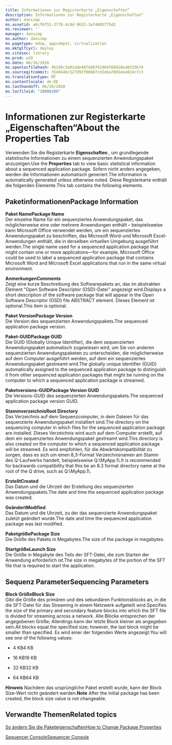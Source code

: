 ```yaml
---
title: Informationen zur Registerkarte „Eigenschaften“
description: Informationen zur Registerkarte „Eigenschaften“
author: dansimp
ms.assetid: a6cf6f51-3778-4c8d-9632-3af4005775d2
ms.reviewer: ''
manager: dansimp
ms.author: dansimp
ms.pagetype: mdop, appcompat, virtualization
ms.mktglfcycl: deploy
ms.sitesec: library
ms.prod: w10
ms.date: 06/16/2016
ms.openlocfilehash: 4b2d6c3e01dde48fdd6701984f66610ea0333b74
ms.sourcegitcommit: 354664bc527d93f80687cd2eba70d1eea024c7c3
ms.translationtype: MT
ms.contentlocale: de-DE
ms.lasthandoff: 06/26/2020
ms.locfileid: "10808100"
---
```

# <span data-ttu-id="c434c-103">Informationen zur Registerkarte „Eigenschaften“</span><span class="sxs-lookup"><span data-stu-id="c434c-103">About the Properties Tab</span></span>


<span data-ttu-id="c434c-104">Verwenden Sie die Registerkarte **Eigenschaften** , um grundlegende statistische Informationen zu einem sequenzierten Anwendungspaket anzuzeigen.</span><span class="sxs-lookup"><span data-stu-id="c434c-104">Use the **Properties** tab to view basic statistical information about a sequenced application package.</span></span> <span data-ttu-id="c434c-105">Sofern nicht anders angegeben, werden die Informationen automatisch generiert.</span><span class="sxs-lookup"><span data-stu-id="c434c-105">The information is automatically generated unless otherwise noted.</span></span> <span data-ttu-id="c434c-106">Diese Registerkarte enthält die folgenden Elemente.</span><span class="sxs-lookup"><span data-stu-id="c434c-106">This tab contains the following elements.</span></span>

## <span data-ttu-id="c434c-107">Paketinformationen</span><span class="sxs-lookup"><span data-stu-id="c434c-107">Package Information</span></span>


<a href="" id="package-name"></a>**<span data-ttu-id="c434c-108">Paket Name</span><span class="sxs-lookup"><span data-stu-id="c434c-108">Package Name</span></span>**  
<span data-ttu-id="c434c-109">Der einzelne Name für ein sequenziertes Anwendungspaket, das möglicherweise eine oder mehrere Anwendungen enthält – beispielsweise kann Microsoft Office verwendet werden, um ein sequenziertes Anwendungspaket zu beschriften, das Microsoft Word-und Microsoft Excel-Anwendungen enthält, die in derselben virtuellen Umgebung ausgeführt werden.</span><span class="sxs-lookup"><span data-stu-id="c434c-109">The single name used for a sequenced application package that might contain one or more applications—for example, Microsoft Office could be used to label a sequenced application package that contains Microsoft Word and Microsoft Excel applications that run in the same virtual environment.</span></span>

<a href="" id="comments"></a>**<span data-ttu-id="c434c-110">Anmerkungen</span><span class="sxs-lookup"><span data-stu-id="c434c-110">Comments</span></span>**  
<span data-ttu-id="c434c-111">Zeigt eine kurze Beschreibung des Softwarepakets an, das im abstrakten Element "Open Software Descriptor (OSD)-Datei" angezeigt wird.</span><span class="sxs-lookup"><span data-stu-id="c434c-111">Displays a short description of the software package that will appear in the Open Software Descriptor (OSD) file ABSTRACT element.</span></span> <span data-ttu-id="c434c-112">Dieses Element ist optional.</span><span class="sxs-lookup"><span data-stu-id="c434c-112">This item is optional.</span></span>

<a href="" id="package-version"></a>**<span data-ttu-id="c434c-113">Paket Version</span><span class="sxs-lookup"><span data-stu-id="c434c-113">Package Version</span></span>**  
<span data-ttu-id="c434c-114">Die Version des sequenzierten Anwendungspakets.</span><span class="sxs-lookup"><span data-stu-id="c434c-114">The sequenced application package version.</span></span>

<a href="" id="package-guid"></a>**<span data-ttu-id="c434c-115">Paket-GUID</span><span class="sxs-lookup"><span data-stu-id="c434c-115">Package GUID</span></span>**  
<span data-ttu-id="c434c-116">Die GUID (Globally Unique Identifier), die dem sequenzierten Anwendungspaket automatisch zugewiesen wird, um Sie von anderen sequenzierten Anwendungspaketen zu unterscheiden, die möglicherweise auf dem Computer ausgeführt werden, auf dem ein sequenziertes Anwendungspaket gestreamt wird.</span><span class="sxs-lookup"><span data-stu-id="c434c-116">The globally unique identifier (GUID) automatically assigned to the sequenced application package to distinguish it from other sequenced application packages that might be running on the computer to which a sequenced application package is streamed.</span></span>

<a href="" id="package-version-guid"></a>**<span data-ttu-id="c434c-117">Paketversions-GUID</span><span class="sxs-lookup"><span data-stu-id="c434c-117">Package Version GUID</span></span>**  
<span data-ttu-id="c434c-118">Die Versions-GUID des sequenzierten Anwendungspakets.</span><span class="sxs-lookup"><span data-stu-id="c434c-118">The sequenced application package version GUID.</span></span>

<a href="" id="root-directory"></a>**<span data-ttu-id="c434c-119">Stammverzeichnis</span><span class="sxs-lookup"><span data-stu-id="c434c-119">Root Directory</span></span>**  
<span data-ttu-id="c434c-120">Das Verzeichnis auf dem Sequenzcomputer, in dem Dateien für das sequenzierte Anwendungspaket installiert sind.</span><span class="sxs-lookup"><span data-stu-id="c434c-120">The directory on the sequencing computer in which files for the sequenced application package are installed.</span></span> <span data-ttu-id="c434c-121">Dieses Verzeichnis wird auch auf dem Computer erstellt, auf dem ein sequenziertes Anwendungspaket gestreamt wird.</span><span class="sxs-lookup"><span data-stu-id="c434c-121">This directory is also created on the computer to which a sequenced application package will be streamed.</span></span> <span data-ttu-id="c434c-122">Es wird empfohlen, für die Abwärtskompatibilität zu sorgen, dass es sich um einen 8,3-Format Verzeichnisnamen am Stamm des Q-Laufwerks handelt, beispielsweise Q:\\MyApp.1\\.</span><span class="sxs-lookup"><span data-stu-id="c434c-122">It is recommended for backwards compatibility that this be an 8.3 format directory name at the root of the Q drive, such as Q:\\MyApp.1\\.</span></span>

<a href="" id="created"></a>**<span data-ttu-id="c434c-123">Erstellt</span><span class="sxs-lookup"><span data-stu-id="c434c-123">Created</span></span>**  
<span data-ttu-id="c434c-124">Das Datum und die Uhrzeit der Erstellung des sequenzierten Anwendungspakets.</span><span class="sxs-lookup"><span data-stu-id="c434c-124">The date and time the sequenced application package was created.</span></span>

<a href="" id="modified"></a>**<span data-ttu-id="c434c-125">Geändert</span><span class="sxs-lookup"><span data-stu-id="c434c-125">Modified</span></span>**  
<span data-ttu-id="c434c-126">Das Datum und die Uhrzeit, zu der das sequenzierte Anwendungspaket zuletzt geändert wurde.</span><span class="sxs-lookup"><span data-stu-id="c434c-126">The date and time the sequenced application package was last modified.</span></span>

<a href="" id="package-size"></a>**<span data-ttu-id="c434c-127">Paketgröße</span><span class="sxs-lookup"><span data-stu-id="c434c-127">Package Size</span></span>**  
<span data-ttu-id="c434c-128">Die Größe des Pakets in Megabytes.</span><span class="sxs-lookup"><span data-stu-id="c434c-128">The size of the package in megabytes.</span></span>

<a href="" id="launch-size"></a>**<span data-ttu-id="c434c-129">Startgröße</span><span class="sxs-lookup"><span data-stu-id="c434c-129">Launch Size</span></span>**  
<span data-ttu-id="c434c-130">Die Größe in Megabyte des Teils der SFT-Datei, die zum Starten der Anwendung erforderlich ist.</span><span class="sxs-lookup"><span data-stu-id="c434c-130">The size in megabytes of the portion of the SFT file that is required to start the application.</span></span>

## <span data-ttu-id="c434c-131">Sequenz Parameter</span><span class="sxs-lookup"><span data-stu-id="c434c-131">Sequencing Parameters</span></span>


<a href="" id="block-size"></a>**<span data-ttu-id="c434c-132">Block Größe</span><span class="sxs-lookup"><span data-stu-id="c434c-132">Block Size</span></span>**  
<span data-ttu-id="c434c-133">Gibt die Größe des primären und des sekundären Funktionsblocks an, in die die SFT-Datei für das Streaming in einem Netzwerk aufgeteilt wird.</span><span class="sxs-lookup"><span data-stu-id="c434c-133">Specifies the size of the primary and secondary feature blocks into which the SFT file is divided for streaming across a network.</span></span> <span data-ttu-id="c434c-134">Alle Blöcke entsprechen der angegebenen Größe; Allerdings kann der letzte Block kleiner als angegeben sein.</span><span class="sxs-lookup"><span data-stu-id="c434c-134">All blocks equal the specified size; however, the last block might be smaller than specified.</span></span> <span data-ttu-id="c434c-135">Es wird einer der folgenden Werte angezeigt:</span><span class="sxs-lookup"><span data-stu-id="c434c-135">You will see one of the following values:</span></span>

-   <span data-ttu-id="c434c-136">4 KB</span><span class="sxs-lookup"><span data-stu-id="c434c-136">4 KB</span></span>

-   <span data-ttu-id="c434c-137">16 KB</span><span class="sxs-lookup"><span data-stu-id="c434c-137">16 KB</span></span>

-   <span data-ttu-id="c434c-138">32 KB</span><span class="sxs-lookup"><span data-stu-id="c434c-138">32 KB</span></span>

-   <span data-ttu-id="c434c-139">64 KB</span><span class="sxs-lookup"><span data-stu-id="c434c-139">64 KB</span></span>

<span data-ttu-id="c434c-140">**Hinweis**  Nachdem das ursprüngliche Paket erstellt wurde, kann der Block Size-Wert nicht geändert werden.</span><span class="sxs-lookup"><span data-stu-id="c434c-140">**Note** After the initial package has been created, the block size value is not changeable.</span></span>

 

## <span data-ttu-id="c434c-141">Verwandte Themen</span><span class="sxs-lookup"><span data-stu-id="c434c-141">Related topics</span></span>


[<span data-ttu-id="c434c-142">So ändern Sie die Paketeigenschaften</span><span class="sxs-lookup"><span data-stu-id="c434c-142">How to Change Package Properties</span></span>](how-to-change-package-properties.md)

[<span data-ttu-id="c434c-143">Sequencer Console</span><span class="sxs-lookup"><span data-stu-id="c434c-143">Sequencer Console</span></span>](sequencer-console.md)

 

 





